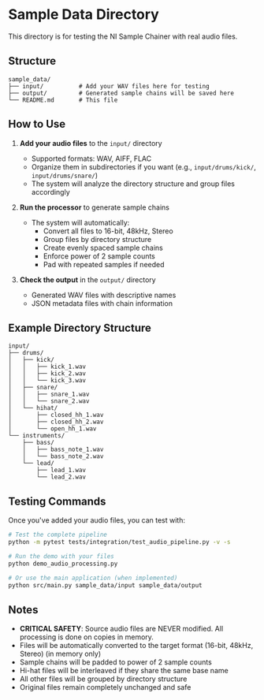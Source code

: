# Sample Data Directory

This directory is for testing the NI Sample Chainer with real audio files.

## Structure

```
sample_data/
├── input/          # Add your WAV files here for testing
├── output/         # Generated sample chains will be saved here
└── README.md       # This file
```

## How to Use

1. **Add your audio files** to the `input/` directory
   - Supported formats: WAV, AIFF, FLAC
   - Organize them in subdirectories if you want (e.g., `input/drums/kick/`, `input/drums/snare/`)
   - The system will analyze the directory structure and group files accordingly

2. **Run the processor** to generate sample chains
   - The system will automatically:
     - Convert all files to 16-bit, 48kHz, Stereo
     - Group files by directory structure
     - Create evenly spaced sample chains
     - Enforce power of 2 sample counts
     - Pad with repeated samples if needed

3. **Check the output** in the `output/` directory
   - Generated WAV files with descriptive names
   - JSON metadata files with chain information

## Example Directory Structure

```
input/
├── drums/
│   ├── kick/
│   │   ├── kick_1.wav
│   │   ├── kick_2.wav
│   │   └── kick_3.wav
│   ├── snare/
│   │   ├── snare_1.wav
│   │   └── snare_2.wav
│   └── hihat/
│       ├── closed_hh_1.wav
│       ├── closed_hh_2.wav
│       └── open_hh_1.wav
└── instruments/
    ├── bass/
    │   ├── bass_note_1.wav
    │   └── bass_note_2.wav
    └── lead/
        ├── lead_1.wav
        └── lead_2.wav
```

## Testing Commands

Once you've added your audio files, you can test with:

```bash
# Test the complete pipeline
python -m pytest tests/integration/test_audio_pipeline.py -v -s

# Run the demo with your files
python demo_audio_processing.py

# Or use the main application (when implemented)
python src/main.py sample_data/input sample_data/output
```

## Notes

- **CRITICAL SAFETY**: Source audio files are NEVER modified. All processing is done on copies in memory.
- Files will be automatically converted to the target format (16-bit, 48kHz, Stereo) (in memory only)
- Sample chains will be padded to power of 2 sample counts
- Hi-hat files will be interleaved if they share the same base name
- All other files will be grouped by directory structure
- Original files remain completely unchanged and safe
